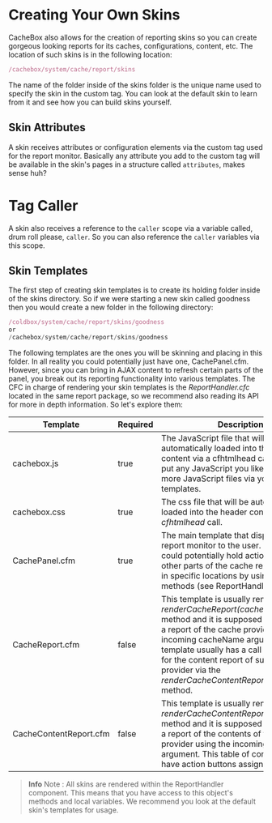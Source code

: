 # Creating Your Own Skins

CacheBox also allows for the creation of reporting skins so you can create gorgeous looking reports for its caches, configurations, content, etc. The location of such skins is in the following location:

```javascript
/cachebox/system/cache/report/skins
```

The name of the folder inside of the skins folder is the unique name used to specify the skin in the custom tag. You can look at the default skin to learn from it and see how you can build skins yourself.

## Skin Attributes

A skin receives attributes or configuration elements via the custom tag used for the report monitor. Basically any attribute you add to the custom tag will be available in the skin's pages in a structure called `attributes`, makes sense huh?

# Tag Caller

A skin also receives a reference to the `caller` scope via a variable called, drum roll please, `caller`. So you can also reference the `caller` variables via this scope.

## Skin Templates

The first step of creating skin templates is to create its holding folder inside of the skins directory. So if we were starting a new skin called goodness then you would create a new folder in the following directory:

```javascript
/coldbox/system/cache/report/skins/goodness
or
/cachebox/system/cache/report/skins/goodness
```

The following templates are the ones you will be skinning and placing in this folder. In all reality you could potentially just have one, CachePanel.cfm. However, since you can bring in AJAX content to refresh certain parts of the panel, you break out its reporting functionality into various templates. The CFC in charge of rendering your skin templates is the *ReportHandler.cfc* located in the same report package, so we recommend also reading its API for more in depth information. So let's explore them:

|Template|Required|Description|
|--|--|--|
|cachebox.js|true|The JavaScript file that will be automatically loaded into the header content via a cfhtmlhead call. You can put any JavaScript you like here or load more JavaScript files via your skin templates.|
|cachebox.css|true|The css file that will be automatically loaded into the header content via a *cfhtmlhead* call.|
|CachePanel.cfm |true|The main template that displays the report monitor to the user. This skin could potentially hold action buttons and other parts of the cache report rendered in specific locations by using rendering methods (see ReportHandler section).|
|CacheReport.cfm |false|This template is usually rendered via the *renderCacheReport(cacheName)* method and it is supposed to render out a report of the cache provider using the incoming cacheName argument. This template usually has a call somewhere for the content report of such cache provider via the *renderCacheContentReport(cacheName)* method.|
|CacheContentReport.cfm |false|This template is usually rendered via the *renderCacheContentReport(cacheName)* method and it is supposed to render out a report of the contents of the cache provider using the incoming *cacheName* argument. This table of contents can also have action buttons assigned to them.|

> **Info** Note : All skins are rendered within the ReportHandler component. This means that you have access to this object's methods and local variables. We recommend you look at the default skin's templates for usage.

